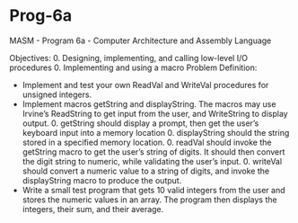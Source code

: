 # Prog-6a
MASM - Program 6a - Computer Architecture and Assembly Language

Objectives:
0. Designing, implementing, and calling low-level I/O procedures
0. Implementing and using a macro
Problem Definition:
  - Implement and test your own ReadVal and WriteVal procedures for unsigned integers.
  - Implement macros getString and displayString. The macros may use Irvine’s ReadString to get input from the user, and WriteString to display output.
      0. getString should display a prompt, then get the user’s keyboard input into a memory location
      0. displayString should the string stored in a specified memory location.
      0. readVal should invoke the getString macro to get the user’s string of digits. It should then convert the digit string to numeric, while validating the user’s input.
      0. writeVal should convert a numeric value to a string of digits, and invoke the displayString macro to produce the output.
  - Write a small test program that gets 10 valid integers from the user and stores the numeric values in an array. The program then displays the integers, their sum, and their average.
